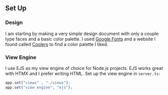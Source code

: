 ## Set Up
### Design
I am starting by making a very simple design document with only a couple type faces and a basic color palette. I used [Google Fonts](https://fonts.google.com/) and a website I found called [Coolers](https://coolors.co) to find a color palette I liked.
### View Engine
I use EJS as my view engine of choice for Node.js projects. EJS works great with HTMX and I prefer writing HTML. Set up the view engine in `server.ts`:
```typescript
app.set("views" , "./views");
app.set("view engine", "ejs");
```